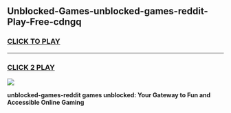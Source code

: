 
## Unblocked-Games-unblocked-games-reddit-Play-Free-cdngq
<h3>
<a href="https://premium76.site?title=unblocked-games-reddit&ref=19M">CLICK TO PLAY</a></h3>
<hr>

<h3>
<a href="https://premium76.site?title=unblocked-games-reddit&ref=19M">CLICK 2 PLAY</a>
  
</h3>

<a href="https://premium76.site?title=unblocked-games-reddit&ref=19M"><img src="https://clearcache.store/games.png"></a>


**unblocked-games-reddit games unblocked: Your Gateway to Fun and Accessible Online Gaming**
